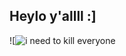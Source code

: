
## Heylo y'allll :]


![![i need to kill everyone](https://github.com/user-attachments/assets/03ed905d-156e-4ba6-9a84-fd87ee23d6cc)


